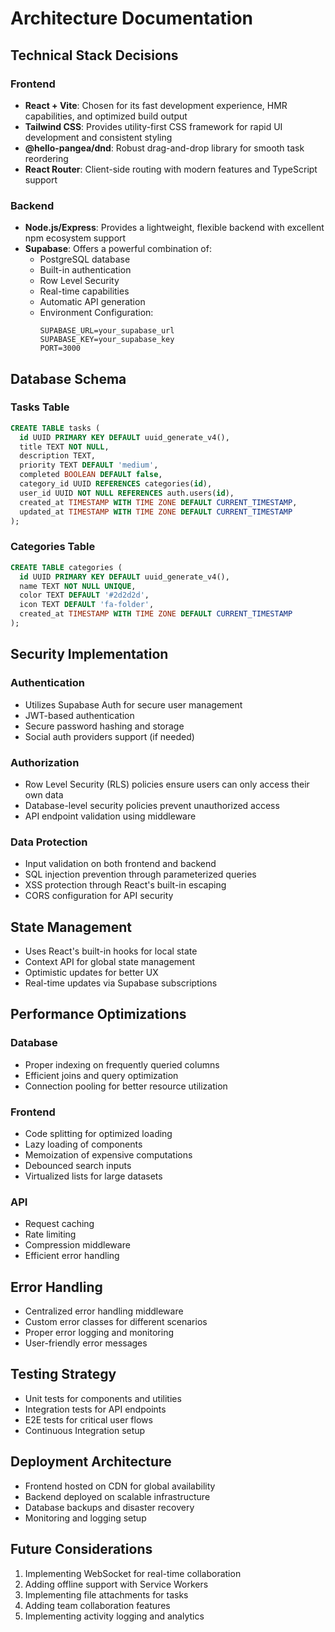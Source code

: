# Architecture Documentation

## Technical Stack Decisions

### Frontend
- **React + Vite**: Chosen for its fast development experience, HMR capabilities, and optimized build output
- **Tailwind CSS**: Provides utility-first CSS framework for rapid UI development and consistent styling
- **@hello-pangea/dnd**: Robust drag-and-drop library for smooth task reordering
- **React Router**: Client-side routing with modern features and TypeScript support

### Backend
- **Node.js/Express**: Provides a lightweight, flexible backend with excellent npm ecosystem support
- **Supabase**: Offers a powerful combination of:
  - PostgreSQL database
  - Built-in authentication
  - Row Level Security
  - Real-time capabilities
  - Automatic API generation
  - Environment Configuration:
    ```env
    SUPABASE_URL=your_supabase_url
    SUPABASE_KEY=your_supabase_key
    PORT=3000
    ```

## Database Schema

### Tasks Table
```sql
CREATE TABLE tasks (
  id UUID PRIMARY KEY DEFAULT uuid_generate_v4(),
  title TEXT NOT NULL,
  description TEXT,
  priority TEXT DEFAULT 'medium',
  completed BOOLEAN DEFAULT false,
  category_id UUID REFERENCES categories(id),
  user_id UUID NOT NULL REFERENCES auth.users(id),
  created_at TIMESTAMP WITH TIME ZONE DEFAULT CURRENT_TIMESTAMP,
  updated_at TIMESTAMP WITH TIME ZONE DEFAULT CURRENT_TIMESTAMP
);
```

### Categories Table
```sql
CREATE TABLE categories (
  id UUID PRIMARY KEY DEFAULT uuid_generate_v4(),
  name TEXT NOT NULL UNIQUE,
  color TEXT DEFAULT '#2d2d2d',
  icon TEXT DEFAULT 'fa-folder',
  created_at TIMESTAMP WITH TIME ZONE DEFAULT CURRENT_TIMESTAMP
);
```

## Security Implementation

### Authentication
- Utilizes Supabase Auth for secure user management
- JWT-based authentication
- Secure password hashing and storage
- Social auth providers support (if needed)

### Authorization
- Row Level Security (RLS) policies ensure users can only access their own data
- Database-level security policies prevent unauthorized access
- API endpoint validation using middleware

### Data Protection
- Input validation on both frontend and backend
- SQL injection prevention through parameterized queries
- XSS protection through React's built-in escaping
- CORS configuration for API security

## State Management
- Uses React's built-in hooks for local state
- Context API for global state management
- Optimistic updates for better UX
- Real-time updates via Supabase subscriptions

## Performance Optimizations

### Database
- Proper indexing on frequently queried columns
- Efficient joins and query optimization
- Connection pooling for better resource utilization

### Frontend
- Code splitting for optimized loading
- Lazy loading of components
- Memoization of expensive computations
- Debounced search inputs
- Virtualized lists for large datasets

### API
- Request caching
- Rate limiting
- Compression middleware
- Efficient error handling

## Error Handling
- Centralized error handling middleware
- Custom error classes for different scenarios
- Proper error logging and monitoring
- User-friendly error messages

## Testing Strategy
- Unit tests for components and utilities
- Integration tests for API endpoints
- E2E tests for critical user flows
- Continuous Integration setup

## Deployment Architecture
- Frontend hosted on CDN for global availability
- Backend deployed on scalable infrastructure
- Database backups and disaster recovery
- Monitoring and logging setup

## Future Considerations
1. Implementing WebSocket for real-time collaboration
2. Adding offline support with Service Workers
3. Implementing file attachments for tasks
4. Adding team collaboration features
5. Implementing activity logging and analytics 